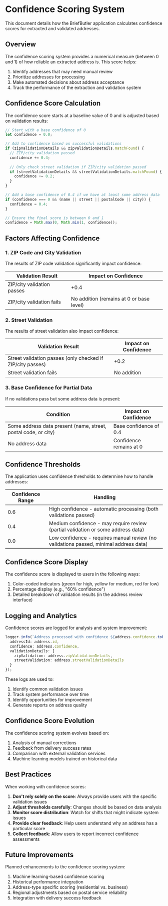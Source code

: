 # Confidence Scoring System

This document details how the BriefButler application calculates confidence scores for extracted and validated addresses.

## Overview

The confidence scoring system provides a numerical measure (between 0 and 1) of how reliable an extracted address is. This score helps:

1. Identify addresses that may need manual review
2. Prioritize addresses for processing
3. Make automated decisions about address acceptance
4. Track the performance of the extraction and validation system

## Confidence Score Calculation

The confidence score starts at a baseline value of 0 and is adjusted based on validation results:

```typescript
// Start with a base confidence of 0
let confidence = 0.0;

// Add to confidence based on successful validations
if (zipValidationDetails && zipValidationDetails.matchFound) {
  // ZIP/city validation passed
  confidence += 0.4;
  
  // Only check street validation if ZIP/city validation passed
  if (streetValidationDetails && streetValidationDetails.matchFound) {
    confidence += 0.2;
  }
}

// Add a base confidence of 0.4 if we have at least some address data
if (confidence === 0 && (name || street || postalCode || city)) {
  confidence = 0.4;
}

// Ensure the final score is between 0 and 1
confidence = Math.max(0, Math.min(1, confidence));
```

## Factors Affecting Confidence

### 1. ZIP Code and City Validation

The results of ZIP code validation significantly impact confidence:

| Validation Result | Impact on Confidence |
|-------------------|---------------------|
| ZIP/city validation passes | +0.4 |
| ZIP/city validation fails | No addition (remains at 0 or base level) |

### 2. Street Validation

The results of street validation also impact confidence:

| Validation Result | Impact on Confidence |
|-------------------|---------------------|
| Street validation passes (only checked if ZIP/city passes) | +0.2 |
| Street validation fails | No addition |

### 3. Base Confidence for Partial Data

If no validations pass but some address data is present:

| Condition | Impact on Confidence |
|-----------|---------------------|
| Some address data present (name, street, postal code, or city) | Base confidence of 0.4 |
| No address data | Confidence remains at 0 |

## Confidence Thresholds

The application uses confidence thresholds to determine how to handle addresses:

| Confidence Range | Handling |
|------------------|----------|
| 0.6 | High confidence - automatic processing (both validations passed) |
| 0.4 | Medium confidence - may require review (partial validation or some address data) |
| 0.0 | Low confidence - requires manual review (no validations passed, minimal address data) |

## Confidence Score Display

The confidence score is displayed to users in the following ways:

1. Color-coded indicators (green for high, yellow for medium, red for low)
2. Percentage display (e.g., "60% confidence")
3. Detailed breakdown of validation results (in the address review interface)

## Logging and Analytics

Confidence scores are logged for analysis and system improvement:

```typescript
logger.info(`Address processed with confidence ${address.confidence.toFixed(2)}`, {
  addressId: address.id,
  confidence: address.confidence,
  validationDetails: {
    zipValidation: address.zipValidationDetails,
    streetValidation: address.streetValidationDetails
  }
});
```

These logs are used to:

1. Identify common validation issues
2. Track system performance over time
3. Identify opportunities for improvement
4. Generate reports on address quality

## Confidence Score Evolution

The confidence scoring system evolves based on:

1. Analysis of manual corrections
2. Feedback from delivery success rates
3. Comparison with external validation services
4. Machine learning models trained on historical data

## Best Practices

When working with confidence scores:

1. **Don't rely solely on the score**: Always provide users with the specific validation issues
2. **Adjust thresholds carefully**: Changes should be based on data analysis
3. **Monitor score distribution**: Watch for shifts that might indicate system issues
4. **Provide clear feedback**: Help users understand why an address has a particular score
5. **Collect feedback**: Allow users to report incorrect confidence assessments

## Future Improvements

Planned enhancements to the confidence scoring system:

1. Machine learning-based confidence scoring
2. Historical performance integration
3. Address-type specific scoring (residential vs. business)
4. Regional adjustments based on postal service reliability
5. Integration with delivery success feedback 